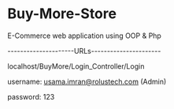 # Buy-More-Store
E-Commerce web application using OOP &amp; Php

---------------------URLs----------------------

localhost/BuyMore/Login_Controller/Login

username: usama.imran@rolustech.com (Admin)

password: 123

